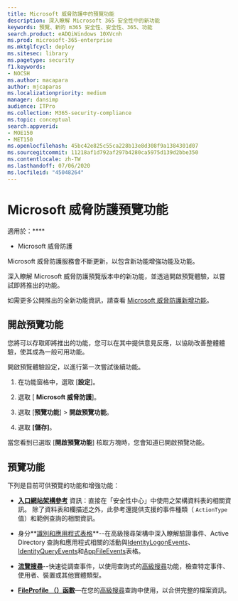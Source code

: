 ```yaml
---
title: Microsoft 威脅防護中的預覽功能
description: 深入瞭解 Microsoft 365 安全性中的新功能
keywords: 預覽、新的 m365 安全性、安全性、365、功能
search.product: eADQiWindows 10XVcnh
ms.prod: microsoft-365-enterprise
ms.mktglfcycl: deploy
ms.sitesec: library
ms.pagetype: security
f1.keywords:
- NOCSH
ms.author: macapara
author: mjcaparas
ms.localizationpriority: medium
manager: dansimp
audience: ITPro
ms.collection: M365-security-compliance
ms.topic: conceptual
search.appverid:
- MOE150
- MET150
ms.openlocfilehash: 45bc42e825c55ca228b13e8d308f9a1384301d07
ms.sourcegitcommit: 11218af1d792af297b4280ca5975d139d2bbe350
ms.contentlocale: zh-TW
ms.lasthandoff: 07/06/2020
ms.locfileid: "45048264"
---
```

# <a name="microsoft-threat-protection-preview-features"></a>Microsoft 威脅防護預覽功能

適用於：****
- Microsoft 威脅防護


Microsoft 威脅防護服務會不斷更新，以包含新功能增強功能及功能。

深入瞭解 Microsoft 威脅防護預覽版本中的新功能，並透過開啟預覽體驗，以嘗試即將推出的功能。

如需更多公開推出的全新功能資訊，請查看 [Microsoft 威脅防護新增功能](whats-new.md)。

## <a name="turn-on-preview-features"></a>開啟預覽功能
您將可以存取即將推出的功能，您可以在其中提供意見反應，以協助改善整體體驗，使其成為一般可用功能。

開啟預覽體驗設定，以進行第一次嘗試後續功能。

1. 在功能窗格中，選取 [**設定**]。

2. 選取 [ **Microsoft 威脅防護**]。


3. 選取 [**預覽功能**]  >  **開啟預覽功能**。 

3. 選取 **[儲存]**。

當您看到已選取 [**開啟預覽功能**] 核取方塊時，您會知道已開啟預覽功能。 

## <a name="preview-features"></a>預覽功能
下列是目前可供預覽的功能和增強功能：

- **[入口網站架構參考](advanced-hunting-schema-tables.md#get-schema-information-in-the-security-center)** 資訊：直接在「安全性中心」中使用之架構資料表的相關資訊。 除了資料表和欄描述之外，此參考還提供支援的事件種類（ `ActionType` 值）和範例查詢的相關資訊。  

- 身分**[識別和應用程式表格](advanced-hunting-schema-tables.md)**--在高級搜尋架構中深入瞭解驗證事件、Active Directory 查詢和應用程式相關的活動與[IdentityLogonEvents](advanced-hunting-identitylogonevents-table.md)、 [IdentityQueryEvents](advanced-hunting-identityqueryevents-table.md)和[AppFileEvents](advanced-hunting-appfileevents-table.md)表格。

- **[流覽搜尋](advanced-hunting-go-hunt.md)**--快速從調查事件，以使用查詢式的[高級搜尋](advanced-hunting-overview.md)功能，檢查特定事件、使用者、裝置或其他實體類型。

- **[FileProfile （）函數](advanced-hunting-fileprofile-function.md)**—在您的[高級搜尋](advanced-hunting-overview.md)查詢中使用，以合併完整的檔案資訊。
